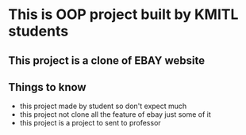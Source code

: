 # This is OOP project built by KMITL students

## This project is a clone of EBAY website

## Things to know

- this project made by student so don't expect much
- this project not clone all the feature of ebay just some of it
- this project is a project to sent to professor
